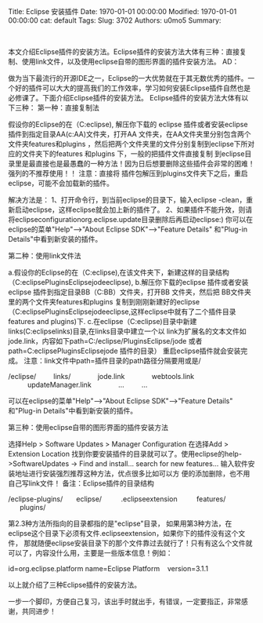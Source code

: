Title: Eclipse 安装插件
Date: 1970-01-01 00:00:00
Modified: 1970-01-01 00:00:00
cat: default
Tags: 
Slug: 3702
Authors: u0mo5 
Summary: 

 



本文介绍Eclipse插件的安装方法。Eclipse插件的安装方法大体有三种：直接复制、使用link文件，以及使用eclipse自带的图形界面的插件安装方法。
AD：

做为当下最流行的开源IDE之一，Eclipse的一大优势就在于其无数优秀的插件。一个好的插件可以大大的提高我们的工作效率，学习如何安装Eclipse插件自然也是必修课了。下面介绍Eclipse插件的安装方法。
Eclipse插件的安装方法大体有以下三种：
第一种：直接复制法

假设你的Eclipse的在（C:eclipse), 解压你下载的 eclipse 插件或者安装eclipse 插件到指定目录AA(c:AA)文件夹，打开AA 文件夹，在AA文件夹里分别包含两个文件夹features和plugins ，然后把两个文件夹里的文件分别复制到eclipse下所对应的文件夹下的features 和plugins 下，一般的把插件文件直接复制 到eclipse目录里是最直接也是最愚蠢的一种方法！因为日后想要删除这些插件会非常的困难！强列的不推荐使用！！
注意：直接将 插件包解压到plugins文件夹下之后，重启eclipse，可能不会加载新的插件。


解决方法是：
1、打开命令行，到当前eclipse的目录下，输入eclipse -clean，重新启动eclipse，这样eclipse就会加上新的插件了。
2、如果插件不能升效，则请将eclipseconfigurationorg.eclipse.update目录删除后再启动eclipse:)
你可以在eclipse的菜单"Help"--&gt;"About Eclipse SDK"--&gt;"Feature Details" 和"Plug-in Details"中看到新安装的插件。

第二种：使用link文件法

a.假设你的Eclipse的在（C:eclipse),在该文件夹下，新建这样的目录结构（C:eclipsePluginsEclipsejodeeclipse),
b.解压你下载的eclipse 插件或者安装eclipse 插件到指定目录BB（C:BB）文件夹，打开BB 文件夹，然后把 BB文件夹里的两个文件夹features和plugins 复制到刚刚新建好的eclipse （C:eclipsePluginsEclipsejodeeclipse,这样eclipse中就有了二个插件目录features and plugins)下.
c.在eclipse（C:eclipse)目录中新建links(C:eclipselinks)目录,在links目录中建立一个以 link为扩展名的文本文件如jode.link，内容如下path=C:/eclipse/PluginsEclipse/jode 或者 path=C:eclipsePluginsEclipsejode 插件的目录）
重启eclipse插件就会安装完成。
注意：link文件中path=插件目录的path路径分隔要用或是/


/eclipse/   
     links/   
          jode.link   
          webtools.link   
          updateManager.link   
          ...   
     ...   


可以在eclipse的菜单"Help"--&gt;"About Eclipse SDK"--&gt;"Feature Details" 和"Plug-in Details"中看到新安装的插件。

第三种：使用eclipse自带的图形界面的插件安装方法

选择Help &gt; Software Updates &gt; Manager Configuration 在选择Add &gt; Extension Location 找到你要安装插件的目录就可以了。使用eclipse的help-&gt;SoftwareUpdates -&gt;
Find and install... search for new features... 输入软件安装地址进行安装强烈推荐这种方法，优点很多比如可以方
便的添加删除，也不用自己写link文件！
备注：Eclipse插件的目录结构



/eclipse-plugins/   
   eclipse/   
      .eclipseextension   
      features/   
      plugins/   
 



第2.3种方法所指向的目录都指的是"eclipse"目录，
如果用第3种方法，在eclipse这个目录下必须有文件.eclipseextension，如果你下的插件没有这个文件， 那就随便eclipse安装目录下的那个文件靠过去就行了！只有有这么个文件就可以了，内容没什么用，主要是一些版本信息！例如：



id=org.eclipse.platform name=Eclipse Platform   
version=3.1.1   




以上就介绍了三种Eclipse插件的安装方法。




一步一个脚印，方便自己复习，该出手时就出手，有错误，一定要指正，非常感谢，共同进步！


